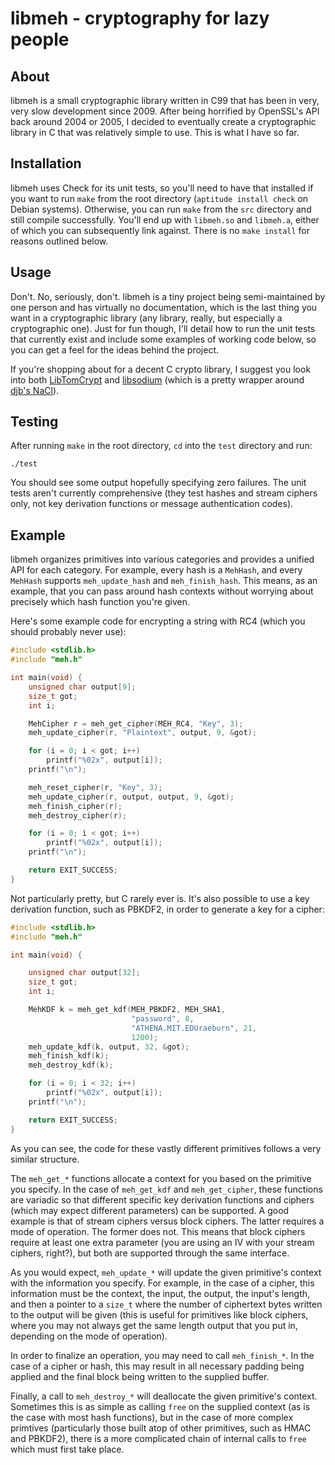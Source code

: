 
libmeh - cryptography for lazy people
=====================================

About
-----

libmeh is a small cryptographic library written in C99 that has been
in very, very slow development since 2009. After being horrified by
OpenSSL's API back around 2004 or 2005, I decided to eventually create
a cryptographic library in C that was relatively simple to use. This
is what I have so far.

Installation
------------

libmeh uses Check for its unit tests, so you'll need to have that
installed if you want to run `make` from the root directory (`aptitude
install check` on Debian systems). Otherwise, you can run `make` from
the `src` directory and still compile successfully.  You'll end up
with `libmeh.so` and `libmeh.a`, either of which you can subsequently
link against. There is no `make install` for reasons outlined below.

Usage
-----

Don't. No, seriously, don't. libmeh is a tiny project being
semi-maintained by one person and has virtually no documentation,
which is the last thing you want in a cryptographic library (any
library, really, but especially a cryptographic one). Just for fun
though, I'll detail how to run the unit tests that currently exist and
include some examples of working code below, so you can get a feel for
the ideas behind the project.

If you're shopping about for a decent C crypto library, I suggest you
look into both
[LibTomCrypt](http://libtom.org/?page=features&newsitems=5&whatfile=crypt)
and [libsodium](https://github.com/jedisct1/libsodium) (which is a
pretty wrapper around [djb's NaCl](http://nacl.cr.yp.to/)).

Testing
-------

After running `make` in the root directory, `cd` into the `test`
directory and run:

    ./test

You should see some output hopefully specifying zero failures. The
unit tests aren't currently comprehensive (they test hashes and stream
ciphers only, not key derivation functions or message authentication
codes).

Example
-------

libmeh organizes primitives into various categories and provides a
unified API for each category. For example, every hash is a `MehHash`,
and every `MehHash` supports `meh_update_hash` and
`meh_finish_hash`. This means, as an example, that you can pass around
hash contexts without worrying about precisely which hash function
you're given.

Here's some example code for encrypting a string with RC4 (which you
should probably never use):

```c
#include <stdlib.h>
#include "meh.h"

int main(void) {
    unsigned char output[9];
    size_t got;
    int i;

    MehCipher r = meh_get_cipher(MEH_RC4, "Key", 3);
    meh_update_cipher(r, "Plaintext", output, 9, &got);

    for (i = 0; i < got; i++)
        printf("%02x", output[i]);
    printf("\n");

    meh_reset_cipher(r, "Key", 3);
    meh_update_cipher(r, output, output, 9, &got);
    meh_finish_cipher(r);
    meh_destroy_cipher(r);

    for (i = 0; i < got; i++)
        printf("%02x", output[i]);
    printf("\n");

    return EXIT_SUCCESS;
}
```

Not particularly pretty, but C rarely ever is. It's also possible to
use a key derivation function, such as PBKDF2, in order to generate a
key for a cipher:

```c
#include <stdlib.h>
#include "meh.h"

int main(void) {

    unsigned char output[32];
    size_t got;
    int i;

    MehKDF k = meh_get_kdf(MEH_PBKDF2, MEH_SHA1,
                           "password", 8,
                           "ATHENA.MIT.EDUraeburn", 21,
                           1200);
    meh_update_kdf(k, output, 32, &got);
    meh_finish_kdf(k);
    meh_destroy_kdf(k);

    for (i = 0; i < 32; i++)
        printf("%02x", output[i]);
    printf("\n");

    return EXIT_SUCCESS;
}
```

As you can see, the code for these vastly different primitives follows
a very similar structure.

The `meh_get_*` functions allocate a context for you based on the
primitive you specify. In the case of `meh_get_kdf` and
`meh_get_cipher`, these functions are variadic so that different
specific key derivation functions and ciphers (which may expect
different parameters) can be supported. A good example is that of
stream ciphers versus block ciphers. The latter requires a mode of
operation. The former does not. This means that block ciphers require
at least one extra parameter (you are using an IV with your stream
ciphers, right?), but both are supported through the same interface.

As you would expect, `meh_update_*` will update the given primitive's
context with the information you specify. For example, in the case of
a cipher, this information must be the context, the input, the output,
the input's length, and then a pointer to a `size_t` where the number
of ciphertext bytes written to the output will be given (this is
useful for primitives like block ciphers, where you may not always get
the same length output that you put in, depending on the mode of
operation).

In order to finalize an operation, you may need to call
`meh_finish_*`. In the case of a cipher or hash, this may result in
all necessary padding being applied and the final block being written
to the supplied buffer.

Finally, a call to `meh_destroy_*` will deallocate the given
primitive's context. Sometimes this is as simple as calling `free` on
the supplied context (as is the case with most hash functions), but in
the case of more complex primtives (particularly those built atop of
other primitives, such as HMAC and PBKDF2), there is a more
complicated chain of internal calls to `free` which must first take
place.

